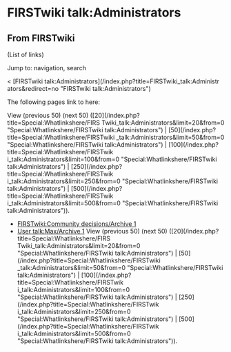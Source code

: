 # FIRSTwiki talk:Administrators

## From FIRSTwiki

(List of links)

Jump to: navigation, search

< [FIRSTwiki talk:Administrators](/index.php?title=FIRSTwiki_talk:Administr
ators&redirect=no "FIRSTwiki talk:Administrators")

The following pages link to here:

View (previous 50) (next 50) ([20](/index.php?title=Special:Whatlinkshere/FIRS
Twiki_talk:Administrators&limit=20&from=0 "Special:Whatlinkshere/FIRSTwiki
talk:Administrators") | [50](/index.php?title=Special:Whatlinkshere/FIRSTwiki
_talk:Administrators&limit=50&from=0 "Special:Whatlinkshere/FIRSTwiki
talk:Administrators") | [100](/index.php?title=Special:Whatlinkshere/FIRSTwik
i_talk:Administrators&limit=100&from=0 "Special:Whatlinkshere/FIRSTwiki
talk:Administrators") | [250](/index.php?title=Special:Whatlinkshere/FIRSTwik
i_talk:Administrators&limit=250&from=0 "Special:Whatlinkshere/FIRSTwiki
talk:Administrators") | [500](/index.php?title=Special:Whatlinkshere/FIRSTwik
i_talk:Administrators&limit=500&from=0 "Special:Whatlinkshere/FIRSTwiki
talk:Administrators")).

- [FIRSTwiki:Community decisions/Archive 1](FIRSTwiki:Community_decisions/Archive_1 "FIRSTwiki:Community decisions/Archive 1")
- [User talk:Max/Archive 1](User_talk:Max/Archive_1 "User talk:Max/Archive 1") View (previous 50) (next 50) ([20](/index.php?title=Special:Whatlinkshere/FIRS
  Twiki_talk:Administrators&limit=20&from=0 "Special:Whatlinkshere/FIRSTwiki
  talk:Administrators") | [50](/index.php?title=Special:Whatlinkshere/FIRSTwiki
  _talk:Administrators&limit=50&from=0 "Special:Whatlinkshere/FIRSTwiki
  talk:Administrators") | [100](/index.php?title=Special:Whatlinkshere/FIRSTwik
  i_talk:Administrators&limit=100&from=0 "Special:Whatlinkshere/FIRSTwiki
  talk:Administrators") | [250](/index.php?title=Special:Whatlinkshere/FIRSTwik
  i_talk:Administrators&limit=250&from=0 "Special:Whatlinkshere/FIRSTwiki
  talk:Administrators") | [500](/index.php?title=Special:Whatlinkshere/FIRSTwik
  i_talk:Administrators&limit=500&from=0 "Special:Whatlinkshere/FIRSTwiki
  talk:Administrators")).
